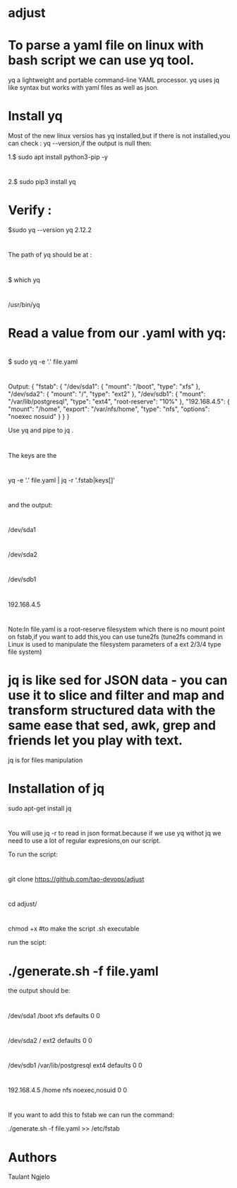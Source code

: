 # adjust
# To parse a yaml file on linux with bash script we can use  yq tool.
yq a lightweight and portable command-line YAML processor. yq uses jq like syntax but works with yaml files as well as json. 
 
# Install yq
Most of the new linux versios has yq installed,but if there is not installed,you can check : yq --version,if the output is null then:

1.$ sudo apt install python3-pip -y 
#
2.$ sudo  pip3 install yq

# Verify :
$sudo  yq --version
yq 2.12.2
#
The path of yq should be at :
#
$ which yq
#
/usr/bin/yq

# Read a value from our .yaml with yq:
#
 $ sudo yq -e '.' file.yaml
 #
Output:
{
  "fstab": {
    "/dev/sda1": {
      "mount": "/boot",
      "type": "xfs"
    },
    "/dev/sda2": {
      "mount": "/",
      "type": "ext2"
    },
    "/dev/sdb1": {
      "mount": "/var/lib/postgresql",
      "type": "ext4",
      "root-reserve": "10%"
    },
    "192.168.4.5": {
      "mount": "/home",
      "export": "/var/nfs/home",
      "type": "nfs",
      "options": "noexec nosuid"
    }
  }
}


Use yq and pipe to jq .
#
The keys are the 
#
yq -e '.' file.yaml  | jq -r '.fstab|keys[]'
#
and the output:
#
/dev/sda1
#
/dev/sda2
#
/dev/sdb1
#
192.168.4.5

#
Note:In file.yaml is  a root-reserve filesystem which there is no mount point on fstab,if you want to add this,you can use tune2fs (tune2fs command in Linux is used to manipulate the filesystem parameters of a ext 2/3/4 type file system)
 
 
# jq is like sed for JSON data - you can use it to slice and filter and map and transform structured data with the same ease that sed, awk, grep and friends let you play with text.
jq is for files manipulation

# Installation of jq

sudo apt-get install jq
#
You will use jq -r to read in json format.because if we use yq withot jq we need to use a lot of regular expresions,on our script.

To run the script:
#
git clone https://github.com/tao-devops/adjust
#
cd adjust/
#
chmod +x #to make the script .sh executable

run the scipt:
 # ./generate.sh -f file.yaml
the output should be:
#
/dev/sda1        /boot   xfs     defaults        0       0 
#
/dev/sda2        /       ext2    defaults        0       0 
#
/dev/sdb1        /var/lib/postgresql     ext4    defaults        0       0
#
192.168.4.5      /home   nfs     noexec,nosuid   0       0
#
If you  want to add this to fstab we can run the command:

./generate.sh -f file.yaml >> /etc/fstab

# Authors
Taulant Ngjelo











